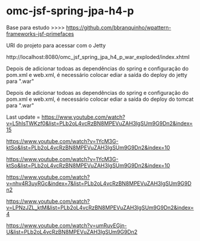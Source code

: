 # omc-jsf-spring-jpa-h4-p
Base para estudo >>>> https://github.com/bbranquinho/wpattern-frameworks-jsf-primefaces

URI do projeto para acessar com o Jetty

http://localhost:8080/omc_jsf_spring_jpa_h4_p_war_exploded/index.xhtml

Depois de adicionar todoas as dependências do spring e configuração do pom.xml e web.xml, é necessário colocar ediar a saída do deploy do jetty para ".war"

Depois de adicionar todoas as dependências do spring e configuração do pom.xml e web.xml, é necessário colocar ediar a saída do deploy do tomcat para ".war"

Last update = https://www.youtube.com/watch?v=L5hIsTWKzf0&list=PLb2oL4vcRzBN8MPEVuZAH3lgSUm9G9Dn2&index=15

https://www.youtube.com/watch?v=1YcM3G-ktSo&list=PLb2oL4vcRzBN8MPEVuZAH3lgSUm9G9Dn2&index=10

https://www.youtube.com/watch?v=1YcM3G-ktSo&list=PLb2oL4vcRzBN8MPEVuZAH3lgSUm9G9Dn2&index=10

https://www.youtube.com/watch?v=nhv4R3uyRGc&index=7&list=PLb2oL4vcRzBN8MPEVuZAH3lgSUm9G9Dn2

https://www.youtube.com/watch?v=LPNzJZL_ktM&list=PLb2oL4vcRzBN8MPEVuZAH3lgSUm9G9Dn2&index=4

https://www.youtube.com/watch?v=umRuvEGjn-U&list=PLb2oL4vcRzBN8MPEVuZAH3lgSUm9G9Dn2
